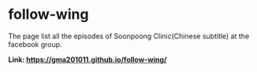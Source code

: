 # follow-wing

The page list all the episodes of Soonpoong Clinic(Chinese subtitle) at the facebook group.

**Link: https://gma201011.github.io/follow-wing/**
